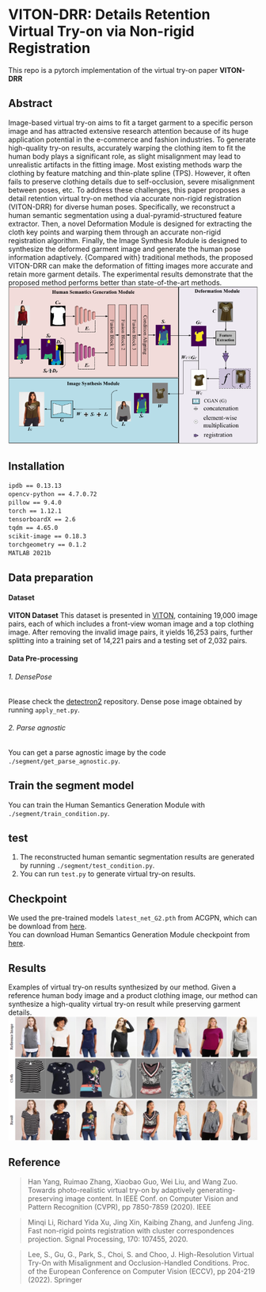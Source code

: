 # VITON-DRR: Details Retention Virtual Try-on via Non-rigid Registration


This repo is a pytorch implementation of the virtual try-on paper **VITON-DRR**

## Abstract
Image-based virtual try-on aims to fit a target garment to a specific person image and has attracted extensive research attention because of its huge application potential in the e-commerce and fashion industries. To generate high-quality try-on results,  accurately warping the clothing item to fit the human body plays a significant role, as slight misalignment may lead to unrealistic artifacts in the fitting image. Most existing methods warp the clothing by feature matching and thin-plate spline (TPS). However, it often fails to preserve clothing details  due to self-occlusion, severe misalignment between poses, etc. To address these challenges, this paper proposes a detail retention virtual try-on method via accurate non-rigid registration (VITON-DRR) for diverse human poses. Specifically, we reconstruct a human semantic segmentation using a dual-pyramid-structured feature extractor. Then, a novel Deformation Module is designed for extracting the cloth key points and warping them through an accurate non-rigid registration algorithm. Finally, the Image Synthesis Module is designed to synthesize the deformed garment image and generate the human pose information adaptively. {Compared with} traditional methods, the proposed VITON-DRR can make the deformation of fitting images more accurate and retain more garment details. The experimental results demonstrate that the proposed method performs better than state-of-the-art methods.
![Pipeline Structure](./structure.png)

## Installation
`ipdb == 0.13.13`  
`opencv-python == 4.7.0.72`   
`pillow == 9.4.0`  
`torch == 1.12.1`  
`tensorboardX == 2.6`  
`tqdm == 4.65.0`  
`scikit-image == 0.18.3`  
`torchgeometry == 0.1.2`  
`MATLAB 2021b`   

## Data preparation
#### Dataset
**VITON Dataset** This dataset is presented in [VITON](https://github.com/xthan/VITON), containing 19,000 image pairs, each of which includes a front-view woman image and a top clothing image. After removing the invalid image pairs, it yields 16,253 pairs, further splitting into a training set of 14,221 pairs and a testing set of 2,032 pairs.

####  Data Pre-processing
###### 1. DensePose
Please check the [detectron2](https://github.com/facebookresearch/detectron2/tree/main/projects/DensePose) repository. Dense pose image obtained by running `apply_net.py`.

###### 2. Parse agnostic
You can get a parse agnostic image by the code `./segment/get_parse_agnostic.py`.





## Train the segment model
You can train the Human Semantics Generation Module with `./segment/train_condition.py`.

## test 

1. The reconstructed human semantic segmentation results are generated by running `./segment/test_condition.py`.
2. You can run `test.py` to generate virtual try-on results.  

## Checkpoint 
We used the pre-trained models `latest_net_G2.pth` from ACGPN, which can be download from [here](https://drive.google.com/file/d/1UWT6esQIU_d4tUm8cjxDKMhB8joQbrFx/view?usp=sharing).  
You can download Human Semantics Generation Module checkpoint from [here](https://pan.baidu.com/s/1Ds8Rj6ioTFXppE5vkSLI8A?pwd=x67y).

## Results
Examples of virtual try-on results synthesized by our method. Given a reference human body image and a product clothing image, our method can synthesize a high-quality virtual try-on result while preserving garment details.
![result](./example.png)


## Reference
> Han Yang, Ruimao Zhang, Xiaobao Guo, Wei Liu, and Wang
Zuo. Towards photo-realistic virtual try-on by adaptively generating-preserving image content. In IEEE Conf. on Computer Vision and Pattern Recognition (CVPR), pp 7850-7859 (2020). IEEE

> Minqi Li, Richard Yida Xu, Jing Xin, Kaibing Zhang, and Junfeng Jing. Fast non-rigid points registration with cluster correspondences projection. Signal Processing, 170: 107455, 2020.

> Lee, S., Gu, G., Park, S., Choi, S. and Choo, J. High-Resolution Virtual Try-On with Misalignment and Occlusion-Handled Conditions. Proc. of the European Conference on Computer Vision (ECCV), pp 204-219 (2022). Springer
